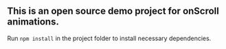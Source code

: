 ## This is an open source demo project for onScroll animations.

Run `npm install` in the project folder to install necessary dependencies.
